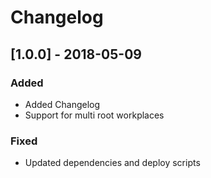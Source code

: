 # Changelog

## [1.0.0] - 2018-05-09

### Added

- Added Changelog
- Support for multi root workplaces

### Fixed

- Updated dependencies and deploy scripts